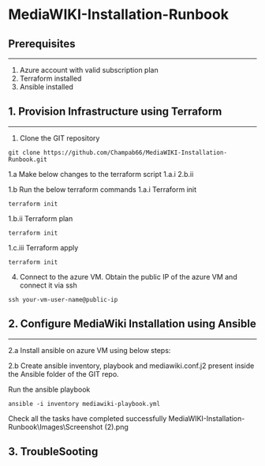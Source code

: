 # MediaWIKI-Installation-Runbook

## Prerequisites

---

1. Azure account with valid subscription plan 
2. Terraform installed
3. Ansible installed

## 1. Provision Infrastructure using Terraform

---

1. Clone the GIT repository 

```
git clone https://github.com/Champab66/MediaWIKI-Installation-Runbook.git
```

1.a Make below changes to the terraform script
 1.a.i
 2.b.ii

1.b Run the below terraform commands
 1.a.i Terraform init
 ```
 terraform init
 ```
 1.b.ii Terraform plan
 ```
 terraform init
 ```
 1.c.iii Terraform apply
 ```
 terraform init
 ```

4. Connect to the azure VM.
 Obtain the public IP of the azure VM and connect it via ssh
 ```
 ssh your-vm-user-name@public-ip
 ```

## 2. Configure MediaWiki Installation using Ansible

---

2.a Install ansible on azure VM using below steps:
 
2.b Create ansible inventory, playbook and mediawiki.conf.j2 present inside the Ansible folder of the GIT repo.

Run the ansible playbook
```
ansible -i inventory mediawiki-playbook.yml
```

Check all the tasks have completed successfully
MediaWIKI-Installation-Runbook\Images\Screenshot (2).png

## 3. TroubleSooting 